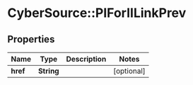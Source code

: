 # CyberSource::PIForIILinkPrev

## Properties
Name | Type | Description | Notes
------------ | ------------- | ------------- | -------------
**href** | **String** |  | [optional] 


